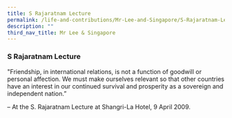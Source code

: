 ```yaml
---
title: S Rajaratnam Lecture
permalink: /life-and-contributions/Mr-Lee-and-Singapore/S-Rajaratnam-Lecture
description: ""
third_nav_title: Mr Lee & Singapore
---
```

### S Rajaratnam Lecture ###

"Friendship, in international relations, is not a function of goodwill or personal affection. We must make ourselves relevant so that other countries have an interest in our continued survival and prosperity as a sovereign and independent nation.” 

– At the S. Rajaratnam Lecture at Shangri-La Hotel, 9 April 2009.